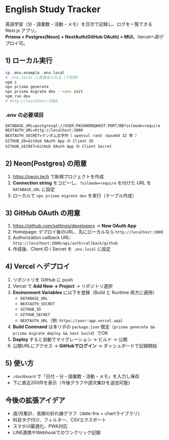 
# English Study Tracker

英語学習（分・語彙数・活動・メモ）を日次で記録し、ログを一覧できる Next.js アプリ。  
**Prisma + Postgres(Neon) + NextAuth(GitHub OAuth) + MUI**。Vercelへ即デプロイ可。

## 1) ローカル実行

```bash
cp .env.example .env.local
# .env.local に各値を入れる（下参照）
npm i
npx prisma generate
npx prisma migrate dev --name init
npm run dev
# http://localhost:3000
```

### .env の必要項目
```
DATABASE_URL=postgresql://USER:PASSWORD@HOST:PORT/DB?sslmode=require
NEXTAUTH_URL=http://localhost:3000
NEXTAUTH_SECRET=ランダム文字列（ openssl rand -base64 32 等 ）
GITHUB_ID=GitHub OAuth App の Client ID
GITHUB_SECRET=GitHub OAuth App の Client Secret
```

## 2) Neon(Postgres) の用意
1. https://neon.tech で新規プロジェクトを作成
2. **Connection string** をコピーし、`?sslmode=require` を付けた URL を `DATABASE_URL` に設定
3. ローカルで `npx prisma migrate dev` を実行（テーブル作成）

## 3) GitHub OAuth の用意
1. https://github.com/settings/developers → **New OAuth App**
2. Homepage: デプロイ後のURL、先にローカルなら `http://localhost:3000`
3. Authorization callback URL: `http://localhost:3000/api/auth/callback/github`
4. 作成後、Client ID / Secret を `.env.local` に設定

## 4) Vercel へデプロイ
1. リポジトリを GitHub に push
2. Vercel で **Add New → Project** → リポジトリ選択
3. **Environment Variables** に以下を登録（Build と Runtime 両方に適用）
   - `DATABASE_URL`
   - `NEXTAUTH_SECRET`
   - `GITHUB_ID`
   - `GITHUB_SECRET`
   - `NEXTAUTH_URL`（例: `https://your-app.vercel.app`）
4. **Build Command** は本リポの `package.json` 既定（`prisma generate && prisma migrate deploy && next build`）でOK
5. **Deploy** すると自動でマイグレーション → ビルド → 公開
6. 公開URLにアクセス → **GitHubでログイン** → ダッシュボードで記録開始

## 5) 使い方
- `/dashboard` で「日付・分・語彙数・活動・メモ」を入力し保存
- 下に直近200件を表示（今後グラフや週次集計を追加可能）

## 今後の拡張アイデア
- 週/⽉集計、⻑期の折れ線グラフ（date-fns + chartライブラリ）
- 科目タグ付け、フィルター、CSVエクスポート
- スマホUI最適化、PWA対応
- LINE連携やWebhookでのワンクリック記録
